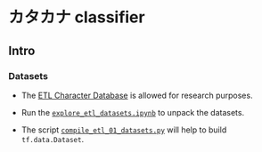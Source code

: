 # カタカナ classifier

## Intro

### Datasets

- The [ETL Character Database](http://etlcdb.db.aist.go.jp/) is allowed for research purposes.

- Run the [`explore_etl_datasets.ipynb`](./explore_etl_datasets.ipynb) to unpack the datasets.

- The script [`compile_etl_01_datasets.py`](./compile_etl_01_datasets.py) will help to build `tf.data.Dataset`.